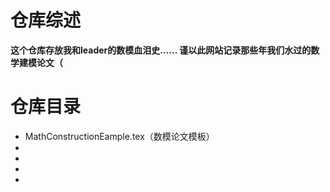 # 仓库综述
**这个仓库存放我和leader的数模血泪史...... 谨以此网站记录那些年我们水过的数学建模论文（**
# 仓库目录
- MathConstructionEample.tex（数模论文模板）
- 
-
- 
- 

